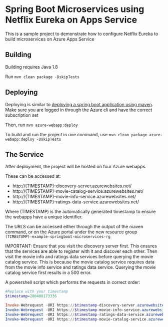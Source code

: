 # Spring Boot Microservices using Netflix Eureka on Apps Service

This is a sample project to demonstrate how to configure Netflix Eureka to build microservices on Azure Apps Service

## Building

Building requires Java 1.8

Run `mvn clean package -DskipTests`

## Deploying

Deploying is similar to [deploying a spring boot application using maven](https://docs.microsoft.com/en-us/azure/developer/java/spring-framework/deploy-spring-boot-java-app-with-maven-plugin). Make sure you are logged in through the Azure cli and have the correct subscription set

Then, run `mvn azure-webapp:deploy`

To build and run the project in one command, use `mvn clean package azure-webapp:deploy -DskipTests`

## The Service

After deployment, the project will be hosted on four Azure webapps.

These can be accessed at:

- http://(TIMESTAMP)-discovery-server.azurewebsites.net/
- http://(TIMESTAMP)-movie-catalog-service.azurewebsites.net/
- http://(TIMESTAMP)-movie-info-service.azurewebsites.net/
- http://(TIMESTAMP)-ratings-data-service.azurewebsites.net/

Where (TIMESTAMP) is the automatically generated timestamp to ensure the webapps have a unique identifier.

The URLS can be accessed either through the output of the maven command, or on the Azure portal under the new resource group `(TIMESTAMP)-example-springboot-microservices-rg`

IMPORTANT: Ensure that you visit the discovery server first. This ensures that the services are able to register with it and discover each other. Then visit the movie info and ratings data services before querying the movie catalog service. This is because the movie catalog service requires data from the movie info service and ratings data service. Querying the movie catalog service first results in a 500 error.

A powershell script which performs the requests in correct order:

```powershell
#Replace with your timestamp
$timestamp=200408173336

Invoke-Webrequest -URI https://$timestamp-discovery-server.azurewebsites.net
Invoke-Webrequest -URI https://$timestamp-movie-info-service.azurewebsites.net
Invoke-Webrequest -URI https://$timestamp-ratings-data-service.azurewebsites.net
Invoke-Webrequest -URI https://$timestamp-movie-catalog-service.azurewebsites.net
```
